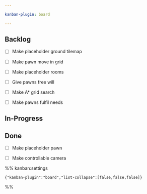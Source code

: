 ```yaml
---

kanban-plugin: board

---
```


## Backlog

- [ ] Make placeholder ground tilemap
- [ ] Make pawn move in grid
- [ ] Make placeholder rooms
- [ ] Give pawns free will
- [ ] Make A* grid search
- [ ] Make pawns fulfil needs


## In-Progress



## Done

- [ ] Make placeholder pawn
- [ ] Make controllable camera




%% kanban:settings
```
{"kanban-plugin":"board","list-collapse":[false,false,false]}
```
%%